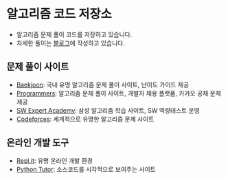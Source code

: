 # 알고리즘 코드 저장소

- 알고리즘 문제 풀이 코드를 저장하고 있습니다. 
- 자세한 풀이는 [블로그](https://velog.io/@_3juhwan)에 작성하고 있습니다. 

## 문제 풀이 사이트

- [Baekjoon](https://www.acmicpc.net/): 국내 유명 알고리즘 문제 풀이 사이트, 난이도 가이드 제공
- [Programmers](https://programmers.co.kr/): 알고리즘 문제 풀이 사이트, 개발자 채용 플랫폼, 카카오 공채 문제 제공
- [SW Expert Academy](https://swexpertacademy.com/main/main.do): 삼성 알고리즘 학습 사이트, SW 역량테스트 운영
- [Codeforces](https://codeforces.com/): 세계적으로 유명한 알고리즘 문제 사이트

## 온라인 개발 도구

- [Repl.it](https://replit.com/): 유명 온라인 개발 환경 
- [Python Tutor](http://pythontutor.com/): 소스코드를 시각적으로 보여주는 사이트